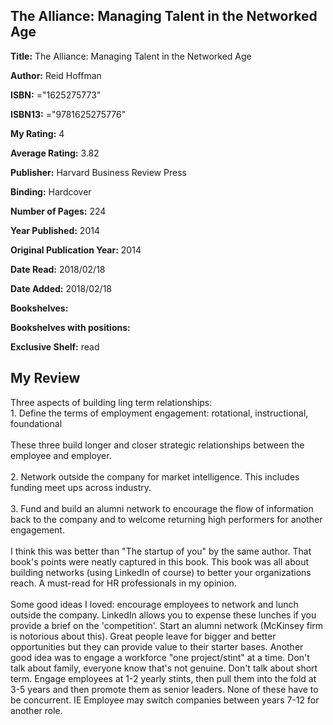 ## The Alliance: Managing Talent in the Networked Age

**Title:** The Alliance: Managing Talent in the Networked Age

**Author:** Reid Hoffman

**ISBN:** ="1625275773"

**ISBN13:** ="9781625275776"

**My Rating:** 4

**Average Rating:** 3.82

**Publisher:** Harvard Business Review Press

**Binding:** Hardcover

**Number of Pages:** 224

**Year Published:** 2014

**Original Publication Year:** 2014

**Date Read:** 2018/02/18

**Date Added:** 2018/02/18

**Bookshelves:** 

**Bookshelves with positions:** 

**Exclusive Shelf:** read


## My Review

Three aspects of building ling term relationships:<br/>1. Define the terms of employment engagement: rotational, instructional, foundational<br/><br/>These three build longer and closer strategic relationships between the employee and employer. <br/><br/>2. Network outside the company for market intelligence. This includes funding meet ups across industry. <br/><br/>3. Fund and build an alumni network to encourage the flow of information back to the company and to welcome returning high performers for another engagement.<br/><br/>I think this was better than "The startup of you" by the same author. That book's points were neatly captured in this book. This book was all about building networks (using LinkedIn of course) to better your organizations reach. A must-read for HR professionals in my opinion. <br/><br/>Some good ideas I loved: encourage employees to network and lunch outside the company. LinkedIn allows you to expense these lunches if you provide a brief on the 'competition'. Start an alumni network (McKinsey firm is notorious about this). Great people leave for bigger and better opportunities but they can provide value to their starter bases. Another good idea was to engage a workforce "one project/stint" at a time. Don't talk about family, everyone know that's not genuine. Don't talk about short term. Engage employees at 1-2 yearly stints, then pull them into the fold at 3-5 years and then promote them as senior leaders. None of these have to be concurrent. IE Employee may switch companies between years 7-12 for another role.
